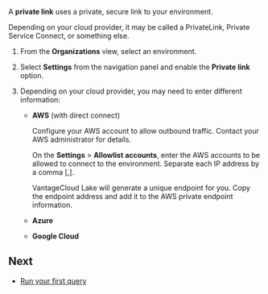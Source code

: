 A **private link** uses a private, secure link to your environment.

Depending on your cloud provider, it may be called a PrivateLink, Private Service Connect, or something else.

1.  From the **Organizations** view, select an environment.


1.  Select **Settings** from the navigation panel and enable the **Private link** option.


1.  Depending on your cloud provider, you may need to enter different information:

    -   **AWS** (with direct connect)

        Configure your AWS account to allow outbound traffic. Contact your AWS administrator for details.

        On the **Settings** > **Allowlist accounts**, enter the AWS accounts to be allowed to connect to the environment. Separate each IP address by a comma [,].

        VantageCloud Lake will generate a unique endpoint for you. Copy the endpoint address and add it to the AWS private endpoint information.


    -   **Azure**


    -   **Google Cloud**


## Next


-   [Run your first query](lam1707187864117.md)


